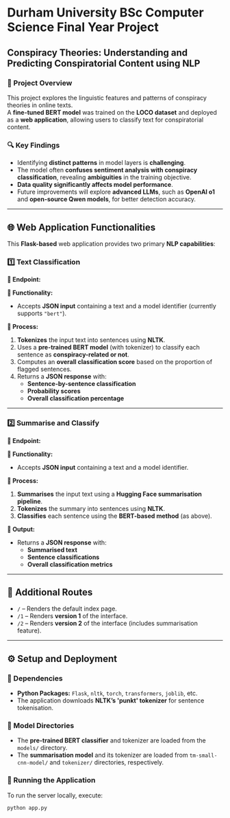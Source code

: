 # Durham University BSc Computer Science Final Year Project
## Conspiracy Theories: Understanding and Predicting Conspiratorial Content using NLP

### 📌 Project Overview
This project explores the linguistic features and patterns of conspiracy theories in online texts.  
A **fine-tuned BERT model** was trained on the **LOCO dataset** and deployed as a **web application**, allowing users to classify text for conspiratorial content.

### 🔍 Key Findings
- Identifying **distinct patterns** in model layers is **challenging**.
- The model often **confuses sentiment analysis with conspiracy classification**, revealing **ambiguities** in the training objective.
- **Data quality significantly affects model performance**.
- Future improvements will explore **advanced LLMs**, such as **OpenAI o1** and **open-source Qwen models**, for better detection accuracy.

---

## 🌐 Web Application Functionalities

This **Flask-based** web application provides two primary **NLP capabilities**:

### **1️⃣ Text Classification**
**📌 Endpoint:**  

**🔹 Functionality:**  
- Accepts **JSON input** containing a text and a model identifier (currently supports `"bert"`).

**🔹 Process:**  
1. **Tokenizes** the input text into sentences using **NLTK**.
2. Uses a **pre-trained BERT model** (with tokenizer) to classify each sentence as **conspiracy-related or not**.
3. Computes an **overall classification score** based on the proportion of flagged sentences.
4. Returns a **JSON response** with:
   - **Sentence-by-sentence classification**
   - **Probability scores**
   - **Overall classification percentage**

---

### **2️⃣ Summarise and Classify**
**📌 Endpoint:**  

**🔹 Functionality:**  
- Accepts **JSON input** containing a text and a model identifier.

**🔹 Process:**  
1. **Summarises** the input text using a **Hugging Face summarisation pipeline**.
2. **Tokenizes** the summary into sentences using **NLTK**.
3. **Classifies** each sentence using the **BERT-based method** (as above).

**🔹 Output:**  
- Returns a **JSON response** with:
  - **Summarised text**
  - **Sentence classifications**
  - **Overall classification metrics**

---

## 📌 Additional Routes
- `/` – Renders the default index page.
- `/1` – Renders **version 1** of the interface.
- `/2` – Renders **version 2** of the interface (includes summarisation feature).

---

## ⚙️ Setup and Deployment

### 🔹 Dependencies
- **Python Packages:** `Flask`, `nltk`, `torch`, `transformers`, `joblib`, etc.
- The application downloads **NLTK’s 'punkt' tokenizer** for sentence tokenisation.

### 🔹 Model Directories
- The **pre-trained BERT classifier** and tokenizer are loaded from the `models/` directory.
- The **summarisation model** and its tokenizer are loaded from `tm-small-cnn-model/` and `tokenizer/` directories, respectively.

### 🔹 Running the Application
To run the server locally, execute:
```bash
python app.py
